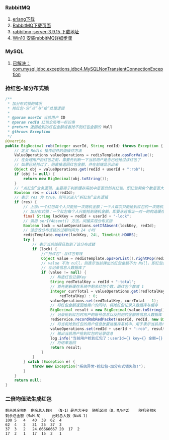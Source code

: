 ### RabbitMQ
1. [erlang下载](https://github.com/erlang/otp/releases/tag/OTP-24.3.3)
2. [RabbitMQ下载页面](https://www.rabbitmq.com/install-windows.html)
3. [rabbitmq-server-3.9.15 下载地址](https://github.com/rabbitmq/rabbitmq-server/releases/download/v3.9.15/rabbitmq-server-3.9.15.exe)
4. [Win10 安装rabbitMQ详细步骤](https://blog.csdn.net/qq_39915083/article/details/107034747)



### MySQL


1. [已解决：com.mysql.jdbc.exceptions.jdbc4.MySQLNonTransientConnectionException](https://blog.csdn.net/ray2580/article/details/106863659)


### 抢红包-加分布式锁

```java
/**
 * 加分布式锁的情况
 * 抢红包-分“点”与“抢”处理逻辑
 *
 * @param userId 当前用户 ID
 * @param redId 红包全局唯一标识串
 * @return 返回抢到的红包金额或者抢不到红包金额的 Null
 * @throws Exception
 */
@Override
public BigDecimal rob(Integer userId, String redId) throws Exception {
    // 定义 Redis 操作组件的值操作方法
    ValueOperations valueOperations = redisTemplate.opsForValue();
    // 在处理用户抢红包之前，需要先判断一下当前用户是否已经抢过该红包了
    // 如果已经抢过了，则直接返回红包金额，并在前端显示出来
    Object obj = valueOperations.get(redId + userId + ":rob");
    if (obj != null) {
        return new BigDecimal(obj.toString());
    }
    // “点红包”业务逻辑，主要用于判断缓存系统中是否仍然有红包，即红包剩余个数是否大于 0
    Boolean res = click(redId);
    // 表示 res 为 true，则可以进入“拆红包”业务逻辑
    if (res) {
        // 上锁:一个红包每个人只能抢一次随机金额；一个人每次只能抢到红包的一次随机金额  即要永远保证 1对1 的关系
        // 加分布式锁：一个红包每个人只能抢到随机金额。即要永远保证一对一的构造缓存中的 Key（加入userId）
        final String lockKey = redId + userId + "-lock";
        // 调用 serIfAbsent() 方法，间接实现分布式锁
        Boolean lock = valueOperations.setIfAbsent(lockKey, redId);
        // 设定改分布式锁的过期时间为 24 小时
        redisTemplate.expire(lockKey, 24L, TimeUnit.HOURS);
        try {
            // 表示当前线程获取到了该分布式锁
            if (lock) {
                //"抢红包"-且红包有钱
                Object value = redisTemplate.opsForList().rightPop(redId);
                // value 不为 null，则表示当前弹出的红包金额不为 Null，即红包金额不为0，进而表示当前用户抢到了一个红包了，则可以进入后续的更新缓存
                // 与记录信息入数据库了
                if (value != null) {
                    // 构造红包记录Key
                    String redTotalKey = redId + ":total";
                    // 首先更新缓存系统中剩余红包个数，即红包个数减 1
                    Integer currTotal = valueOperations.get(redTotalKey) != null ? (Integer) valueOperations.get(
                        redTotalKey) : 0;
                    valueOperations.set(redTotalKey, currTotal - 1);
                    // 将红包金额返回给用户的同时，将抢红包记录入数据库与缓存
                    BigDecimal result = new BigDecimal(value.toString()).divide(new BigDecimal(100));
                    // 记录抢到红包时用户的账号信息以及抢到的金额等信息入数据库
                    redService.recordRobRedPacket(userId, redId, new BigDecimal(value.toString()));
                    // 将当前抢到红包的用户信息放置进缓存系统中，用于表示当前用户已经抢过红包了
                    valueOperations.set(redId + userId + ":rob", result, 24L, TimeUnit.HOURS);
                    // 输出当前用户抢到红包的记录信息
                    log.info("当前用户抢到红包了：userId={} key={} 金额={} ", userId, redId, result);
                    // 将结果返回
                    return result;
                }
            }
        } catch (Exception e) {
            throw new Exception("系统异常-抢红包-加分布式锁失败!");
        }
    }
    return null;
}
```



### 二倍均值法生成红包

```
剩余总金额M	剩余总人数N	（N-1）是否大于0	随机区间（0，M/N*2）	随机金额R	剩余总金额（M=M-R）	此时总人数（N=N-1)
100	5	4	40	38	62	4
62	4	3	31	25	37	3
37	3	2	24.66666667	20	17	2
17	2	1	17	15	2	1

```
